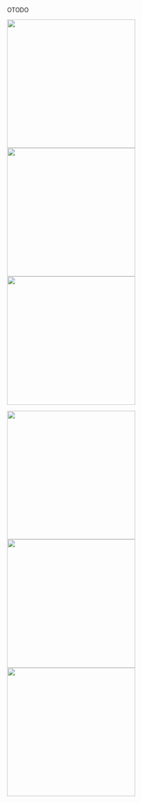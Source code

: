OTODO


<img src="https://user-images.githubusercontent.com/58719777/152655232-3a988d9e-ffcb-40ca-a602-3960aadb9678.png" width="300"/><img src="https://user-images.githubusercontent.com/58719777/152655234-775abe2f-f556-41ed-b57f-d5436d4e0a24.png" width="300"/><img src="https://user-images.githubusercontent.com/58719777/152655240-33633e83-5a82-490d-8156-d5252e919c78.png" width="300"/>

<img src="https://user-images.githubusercontent.com/58719777/152655269-e7546f4a-cf51-48e5-a7f3-dc177e1d0af2.png" width="300"/><img src="https://user-images.githubusercontent.com/58719777/152655270-eb11b9e9-cf06-4e56-8d8e-b035929885e5.png" width="300"/><img src="https://user-images.githubusercontent.com/58719777/152655272-566bd3d7-ad48-4180-ab02-f8c34c6e70b3.png" width="300"/>

